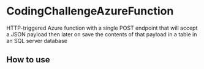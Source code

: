 # CodingChallengeAzureFunction

HTTP-triggered Azure function with a single POST endpoint that will accept a JSON payload then later on save the contents of that payload in a table in an SQL server database

## How to use

